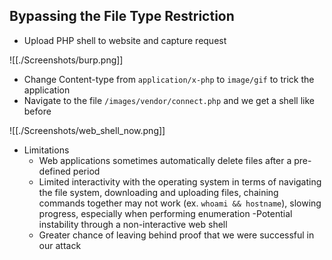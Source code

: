 ## Bypassing the File Type Restriction
* Upload PHP shell to website and capture request

![[./Screenshots/burp.png]]

* Change Content-type from `application/x-php` to `image/gif` to trick the application
* Navigate to the file `/images/vendor/connect.php` and we get a shell like before

![[./Screenshots/web_shell_now.png]]

* Limitations
	- Web applications sometimes automatically delete files after a pre-defined period
	- Limited interactivity with the operating system in terms of navigating the file system, downloading and uploading files, chaining commands together may not work (ex. `whoami && hostname`), slowing progress, especially when performing enumeration -Potential instability through a non-interactive web shell
	- Greater chance of leaving behind proof that we were successful in our attack